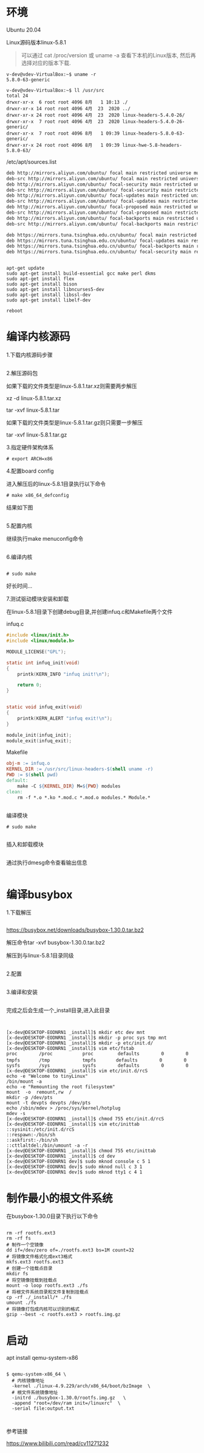 # 环境

Ubuntu 20.04

Linux源码版本linux-5.8.1



> 可以通过 cat /proc/version 或 uname -a 查看下本机的Linux版本, 然后再选择对应的版本下载.



```shell
v-dev@vdev-VirtualBox:~$ uname -r
5.8.0-63-generic

v-dev@vdev-VirtualBox:~$ ll /usr/src
total 24
drwxr-xr-x  6 root root 4096 8月   1 10:13 ./
drwxr-xr-x 14 root root 4096 4月  23  2020 ../
drwxr-xr-x 24 root root 4096 4月  23  2020 linux-headers-5.4.0-26/
drwxr-xr-x  7 root root 4096 4月  23  2020 linux-headers-5.4.0-26-generic/
drwxr-xr-x  7 root root 4096 8月   1 09:39 linux-headers-5.8.0-63-generic/
drwxr-xr-x 24 root root 4096 8月   1 09:39 linux-hwe-5.8-headers-5.8.0-63/
```





/etc/apt/sources.list

```xml
deb http://mirrors.aliyun.com/ubuntu/ focal main restricted universe multiverse
deb-src http://mirrors.aliyun.com/ubuntu/ focal main restricted universe multiverse
deb http://mirrors.aliyun.com/ubuntu/ focal-security main restricted universe multiverse
deb-src http://mirrors.aliyun.com/ubuntu/ focal-security main restricted universe multiverse
deb http://mirrors.aliyun.com/ubuntu/ focal-updates main restricted universe multiverse
deb-src http://mirrors.aliyun.com/ubuntu/ focal-updates main restricted universe multiverse
deb http://mirrors.aliyun.com/ubuntu/ focal-proposed main restricted universe multiverse
deb-src http://mirrors.aliyun.com/ubuntu/ focal-proposed main restricted universe multiverse
deb http://mirrors.aliyun.com/ubuntu/ focal-backports main restricted universe multiverse
deb-src http://mirrors.aliyun.com/ubuntu/ focal-backports main restricted universe multiverse

deb https://mirrors.tuna.tsinghua.edu.cn/ubuntu/ focal main restricted universe multiverse
deb https://mirrors.tuna.tsinghua.edu.cn/ubuntu/ focal-updates main restricted universe multiverse
deb https://mirrors.tuna.tsinghua.edu.cn/ubuntu/ focal-backports main restricted universe multiverse
deb https://mirrors.tuna.tsinghua.edu.cn/ubuntu/ focal-security main restricted universe multiverse

```



```shell

apt-get update
sudo apt-get install build-essential gcc make perl dkms
sudo apt-get install flex
sudo apt-get install bison
sudo apt-get install libncurses5-dev
sudo apt-get install libssl-dev
sudo apt-get install libelf-dev

reboot

```

# 编译内核源码



1.下载内核源码步骤

<img src="./images/下载内核源码步骤.png" alt="" style="zoom:25%;" />



2.解压源码包

如果下载的文件类型是linux-5.8.1.tar.xz则需要两步解压

xz -d linux-5.8.1.tar.xz

tar -xvf linux-5.8.1.tar





如果下载的文件类型是linux-5.8.1.tar.gz则只需要一步解压

tar -xvf linux-5.8.1.tar.gz





3.指定硬件架构体系

```shell
# export ARCH=x86
```

4.配置board config



进入解压后的linux-5.8.1目录执行以下命令

```shell
# make x86_64_defconfig
```

结果如下图

<img src="./images/配置board config.png" alt="" style="zoom:50%;" />



5.配置内核

继续执行make menuconfig命令

<img src="./images/配置内核.png" alt="" style="zoom:50%;" />



6.编译内核

<img src="./images/编译源码.png" alt="" style="zoom:50%;" />



```shell
# sudo make
```





好长时间...





7.测试驱动模块安装和卸载

在linux-5.8.1目录下创建debug目录,并创建infuq.c和Makefile两个文件

infuq.c

```c
#include <linux/init.h>
#include <linux/module.h>

MODULE_LICENSE("GPL");

static int infuq_init(void)
{
    printk(KERN_INFO "infuq init!\n");

    return 0;
}


static void infuq_exit(void)
{
    printk(KERN_ALERT "infuq exit!\n");
}

module_init(infuq_init);
module_exit(infuq_exit);
```



Makefile

```makefile
obj-m := infuq.o
KERNEL_DIR := /usr/src/linux-headers-$(shell uname -r)
PWD := $(shell pwd)
default:
	make -C ${KERNEL_DIR} M=${PWD} modules
clean:
    rm -f *.o *.ko *.mod.c *.mod.o modules.* Module.*

```



<img src="./images/自定义模块.png" alt="" style="zoom:50%;" />



编译模块

```she
# sudo make
```



<img src="./images/编译模块.png" alt="" style="zoom:50%;" />



插入和卸载模块

<img src="./images/插入和卸载模块.png" alt="" style="zoom:50%;" />

通过执行dmesg命令查看输出信息

<img src="./images/dmesg.png" alt="" style="zoom:50%;" />



# 编译busybox



1.下载解压

<img src="./images/下载busybox.png" alt="" style="zoom:25%;" />

https://busybox.net/downloads/busybox-1.30.0.tar.bz2

解压命令tar -xvf busybox-1.30.0.tar.bz2

解压到与linux-5.8.1目录同级

<img src="./images/同级目录.png" alt="" style="zoom:25%;" />



2.配置

<img src="./images/配置busybox.png" alt="" style="zoom:25%;" />



3.编译和安装



<img src="./images/编译和安装busybox.png" alt="" style="zoom:25%;" />



完成之后会生成一个_install目录,进入此目录

<img src="./images/_install目录.png" alt="" style="zoom:25%;" />



```shell

[x-dev@DESKTOP-EODNRN1 _install]$ mkdir etc dev mnt
[x-dev@DESKTOP-EODNRN1 _install]$ mkdir -p proc sys tmp mnt
[x-dev@DESKTOP-EODNRN1 _install]$ mkdir -p etc/init.d/
[x-dev@DESKTOP-EODNRN1 _install]$ vim etc/fstab
proc        /proc           proc         defaults        0        0
tmpfs       /tmp            tmpfs    　　defaults        0        0
sysfs       /sys            sysfs        defaults        0        0
[x-dev@DESKTOP-EODNRN1 _install]$ vim etc/init.d/rcS
echo -e "Welcome to tinyLinux"
/bin/mount -a
echo -e "Remounting the root filesystem"
mount  -o  remount,rw  /
mkdir -p /dev/pts
mount -t devpts devpts /dev/pts
echo /sbin/mdev > /proc/sys/kernel/hotplug
mdev -s
[x-dev@DESKTOP-EODNRN1 _install]$ chmod 755 etc/init.d/rcS
[x-dev@DESKTOP-EODNRN1 _install]$ vim etc/inittab
::sysinit:/etc/init.d/rcS
::respawn:-/bin/sh
::askfirst:-/bin/sh
::cttlaltdel:/bin/umount -a -r
[x-dev@DESKTOP-EODNRN1 _install]$ chmod 755 etc/inittab
[x-dev@DESKTOP-EODNRN1 _install]$ cd dev
[x-dev@DESKTOP-EODNRN1 dev]$ sudo mknod console c 5 1
[x-dev@DESKTOP-EODNRN1 dev]$ sudo mknod null c 3 1
[x-dev@DESKTOP-EODNRN1 dev]$ sudo mknod tty1 c 4 1

```





# 制作最小的根文件系统



在busybox-1.30.0目录下执行以下命令



```shell

rm -rf rootfs.ext3
rm -rf fs
# 制作一个空镜像
dd if=/dev/zero of=./rootfs.ext3 bs=1M count=32
# 将镜像文件格式化成ext3格式
mkfs.ext3 rootfs.ext3
# 创建一个挂载点目录
mkdir fs
# 将空镜像挂载到挂载点
mount -o loop rootfs.ext3 ./fs
# 将根文件系统目录和文件复制到挂载点
cp -rf ./_install/* ./fs
umount ./fs
# 将镜像打包成内核可以识别的格式
gzip --best -c rootfs.ext3 > rootfs.img.gz

```



# 启动



apt install qemu-system-x86



```shell

$ qemu-system-x86_64 \
  # 内核镜像地址
  -kernel ./linux-4.9.229/arch/x86_64/boot/bzImage  \
  # 根文件系统镜像地址
  -initrd ./busybox-1.30.0/rootfs.img.gz   \
  -append "root=/dev/ram init=/linuxrc"  \
  -serial file:output.txt
  
  
```













参考链接

https://www.bilibili.com/read/cv11271232



